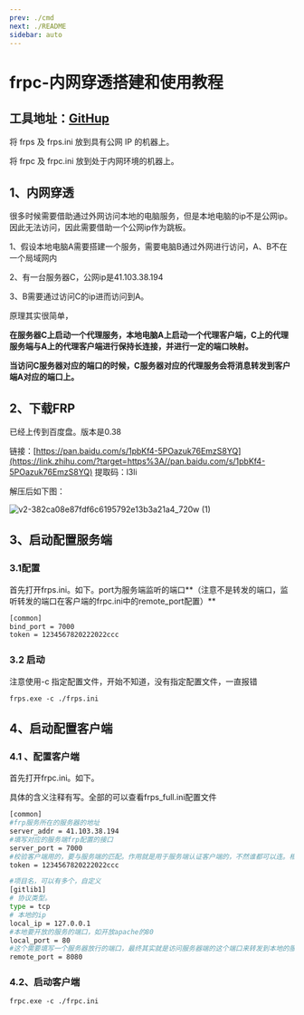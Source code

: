 ```yaml
---
prev: ./cmd
next: ./README
sidebar: auto
---
```


# frpc-内网穿透搭建和使用教程



## 工具地址：[GitHup](https://github.com/fatedier/frp/releases/)

将 frps 及 frps.ini 放到具有公网 IP 的机器上。

将 frpc 及 frpc.ini 放到处于内网环境的机器上。

#### 

## 1、内网穿透

很多时候需要借助通过外网访问本地的电脑服务，但是本地电脑的ip不是公网ip。因此无法访问，因此需要借助一个公网ip作为跳板。

1、假设本地电脑A需要搭建一个服务，需要电脑B通过外网进行访问，A、B不在一个局域网内

2、有一台服务器C，公网ip是41.103.38.194

3、B需要通过访问C的ip进而访问到A。

原理其实很简单，

**在服务器C上启动一个代理服务，本地电脑A上启动一个代理客户端，C上的代理服务端与A上的代理客户端进行保持长连接，并进行一定的端口映射。**

**当访问C服务器对应的端口的时候，C服务器对应的代理服务会将消息转发到客户端A对应的端口上。**



## 2、下载FRP

已经上传到百度盘。版本是0.38

链接：[https://pan.baidu.com/s/1pbKf4-5POazuk76EmzS8YQ](https://link.zhihu.com/?target=https%3A//pan.baidu.com/s/1pbKf4-5POazuk76EmzS8YQ) 提取码：l3li

解压后如下图：

![v2-382ca08e87fdf6c6195792e13b3a21a4_720w (1)](https://cdn.jsdelivr.net/gh/NiceAshin/FileStore/blogImage/v2-382ca08e87fdf6c6195792e13b3a21a4_720w%20(1).jpeg)

## 3、启动配置服务端

### 3.1配置

首先打开frps.ini。如下。port为服务端监听的端口**（注意不是转发的端口，监听转发的端口在客户端的frpc.ini中的remote_port配置）**

```bash
[common]
bind_port = 7000
token = 1234567820222022ccc
```

### 3.2 启动

注意使用-c 指定配置文件，开始不知道，没有指定配置文件，一直报错

```text
frps.exe -c ./frps.ini
```

## 4、启动配置客户端

### 4.1 、配置客户端

首先打开frpc.ini。如下。

具体的含义注释有写。全部的可以查看frps_full.ini配置文件

```bash
[common]
#frp服务所在的服务器的地址
server_addr = 41.103.38.194
#填写对应的服务端frp配置的接口
server_port = 7000
#校验客户端用的，要与服务端的匹配。作用就是用于服务端认证客户端的，不然谁都可以连。相当于密码
token = 1234567820222022ccc

#项目名，可以有多个，自定义
[gitlib1]
# 协议类型。
type = tcp
# 本地的ip
local_ip = 127.0.0.1
#本地要开放的服务的端口，如开放apache的80
local_port = 80
#这个需要填写一个服务器放行的端口，最终其实就是访问服务器端的这个端口来转发到本地的服务上的。
remote_port = 8080
```

### 4.2、启动客户端

```text
frpc.exe -c ./frpc.ini
```